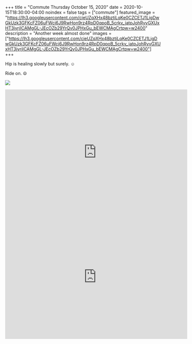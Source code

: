 +++
title =  "Commute Thursday October 15, 2020"
date = 2020-10-15T18:30:00-04:00
noindex = false
tags = ["commute"]
featured_image = "https://lh3.googleusercontent.com/cieUZqXHx48bztiLqKe0CZCETJ1LigDwGkUzk3GFKcFZ06uFWcj6J9RwHon9rz4RpD0qpoB_5crkv_jatpJohRyvGXUxHT3jyrjICAMgGL-JEcOZb29YrQv0JPHxGu_bEWCMAgCrtpw=w2400"
description = "Another week almost done"
images = ["https://lh3.googleusercontent.com/cieUZqXHx48bztiLqKe0CZCETJ1LigDwGkUzk3GFKcFZ06uFWcj6J9RwHon9rz4RpD0qpoB_5crkv_jatpJohRyvGXUxHT3jyrjICAMgGL-JEcOZb29YrQv0JPHxGu_bEWCMAgCrtpw=w2400"]
+++

Hip is healing slowly but surely. ☺

Ride on. ☮

<a href='https://lh3.googleusercontent.com/cieUZqXHx48bztiLqKe0CZCETJ1LigDwGkUzk3GFKcFZ06uFWcj6J9RwHon9rz4RpD0qpoB_5crkv_jatpJohRyvGXUxHT3jyrjICAMgGL-JEcOZb29YrQv0JPHxGu_bEWCMAgCrtpw=w2400'><img src='https://lh3.googleusercontent.com/cieUZqXHx48bztiLqKe0CZCETJ1LigDwGkUzk3GFKcFZ06uFWcj6J9RwHon9rz4RpD0qpoB_5crkv_jatpJohRyvGXUxHT3jyrjICAMgGL-JEcOZb29YrQv0JPHxGu_bEWCMAgCrtpw=w2400'></a>

<iframe height='405' width='590' frameborder='0' allowtransparency='true' scrolling='no' src='https://www.strava.com/activities/4197374746/embed/964b927904e34447fa04af8e734b453273b71161'></iframe>

<iframe height='405' width='590' frameborder='0' allowtransparency='true' scrolling='no' src='https://www.strava.com/activities/4200160273/embed/579070cdf0d63950872255c5e418cf781e67de7e'></iframe>
